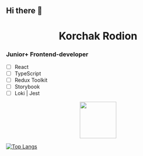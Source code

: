 ## Hi there 👋
<div width="100%" align="center">
  <h1>Korchak Rodion</h1>
</div>

### Junior+ Frontend-developer
- [ ] React
- [ ] TypeScript
- [ ] Redux Toolkit
- [ ] Storybook
- [ ] Loki | Jest

<div id="header" align="center">
<img src="https://media.giphy.com/media/YQitE4YNQNahy/giphy-downsized-large.gif" width="100" />
</div>

[![Top Langs](https://github-readme-stats.vercel.app/api/top-langs/?username=keyready&theme=dark)](https://github.com/anuraghazra/github-readme-stats)

<!--
**keyready/keyready** is a ✨ _special_ ✨ repository because its `README.md` (this file) appears on your GitHub profile.

Here are some ideas to get you started:

- 🔭 I’m currently working on ...
- 🌱 I’m currently learning ...
- 👯 I’m looking to collaborate on ...
- 🤔 I’m looking for help with ...
- 💬 Ask me about ...
- 📫 How to reach me: ...
- 😄 Pronouns: ...
- ⚡ Fun fact: ...
-->
